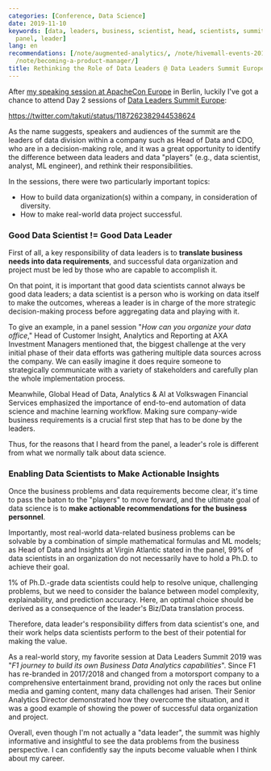 ```yaml
---
categories: [Conference, Data Science]
date: 2019-11-10
keywords: [data, leaders, business, scientist, head, scientists, summit, organization,
  panel, leader]
lang: en
recommendations: [/note/augmented-analytics/, /note/hivemall-events-2018-autumn/,
  /note/becoming-a-product-manager/]
title: Rethinking the Role of Data Leaders @ Data Leaders Summit Europe 2019
---
```


After [my speaking session at ApacheCon Europe](/note/apachecon-2019) in Berlin, luckily I've got a chance to attend Day 2 sessions of [Data Leaders Summit Europe](https://datainsight.wbresearch.com):

https://twitter.com/takuti/status/1187262382944538624

As the name suggests, speakers and audiences of the summit are the leaders of data division within a company such as Head of Data and CDO, who are in a decision-making role, and it was a great opportunity to identify the difference between data leaders and data "players" (e.g., data scientist, analyst, ML engineer), and rethink their responsibilities.

In the sessions, there were two particularly important topics:

- How to build data organization(s) within a company, in consideration of diversity.
- How to make real-world data project successful.

### Good Data Scientist != Good Data Leader

First of all, a key responsibility of data leaders is to **translate business needs into data requirements**, and successful data organization and project must be led by those who are capable to accomplish it. 

On that point, it is important that good data scientists cannot always be good data leaders; a data scientist is a person who is working on data itself to make the outcomes, whereas a leader is in charge of the more strategic decision-making process before aggregating data and playing with it.

To give an example, in a panel session "*How can you organize your data office*," Head of Customer Insight, Analytics and Reporting at AXA Investment Managers mentioned that, the biggest challenge at the very initial phase of their data efforts was gathering multiple data sources across the company. We can easily imagine it does require someone to strategically communicate with a variety of stakeholders and carefully plan the whole implementation process.

Meanwhile, Global Head of Data, Analytics & AI at Volkswagen Financial Services emphasized the importance of end-to-end automation of data science and machine learning workflow. Making sure company-wide business requirements is a crucial first step that has to be done by the leaders.

Thus, for the reasons that I heard from the panel, a leader's role is different from what we normally talk about data science.

### Enabling Data Scientists to Make Actionable Insights

Once the business problems and data requirements become clear, it's time to pass the baton to the "players" to move forward, and the ultimate goal of data science is to **make actionable recommendations for the business personnel**.

Importantly, most real-world data-related business problems can be solvable by a combination of simple mathematical formulas and ML models; as Head of Data and Insights at Virgin Atlantic stated in the panel, 99% of data scientists in an organization do not necessarily have to hold a Ph.D. to achieve their goal.
 
1% of Ph.D.-grade data scientists could help to resolve unique, challenging problems, but we need to consider the balance between model complexity, explainability, and prediction accuracy. Here, an optimal choice should be derived as a consequence of the leader's Biz/Data translation process. 

Therefore, data leader's responsibility differs from data scientist's one, and their work helps data scientists perform to the best of their potential for making the value.

As a real-world story, my favorite session at Data Leaders Summit 2019 was "*F1 journey to build its own Business Data Analytics capabilities*". Since F1 has re-branded in 2017/2018 and changed from a motorsport company to a comprehensive entertainment brand, providing not only the races but online media and gaming content, many data challenges had arisen. Their Senior Analytics Director demonstrated how they overcome the situation, and it was a good example of showing the power of successful data organization and project.

Overall, even though I'm not actually a "data leader", the summit was highly informative and insightful to see the data problems from the business perspective. I can confidently say the inputs become valuable when I think about my career.